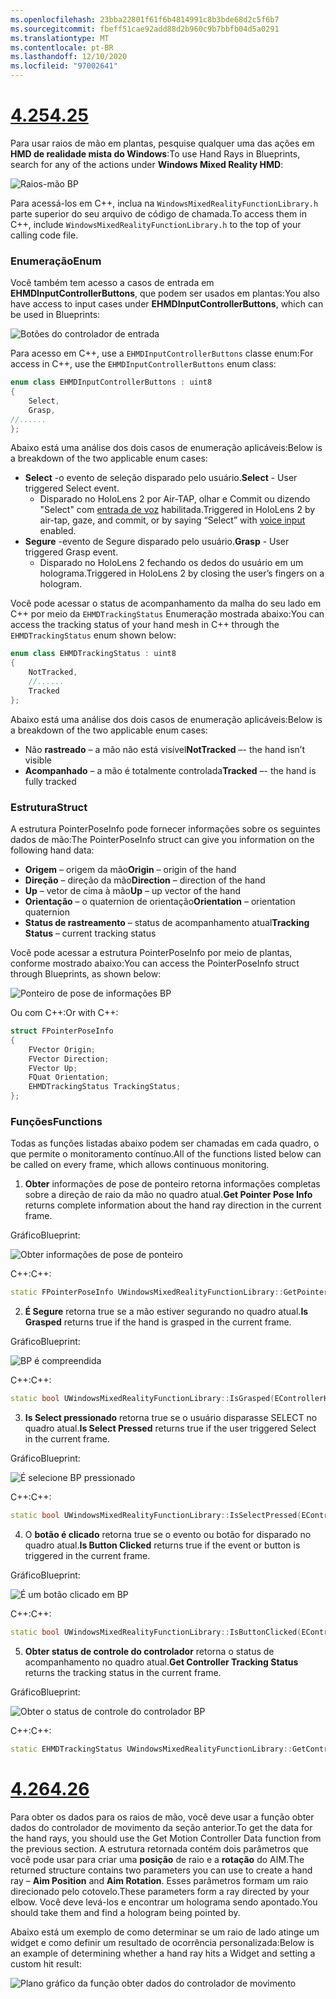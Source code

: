 ```yaml
---
ms.openlocfilehash: 23bba22801f61f6b4814991c8b3bde68d2c5f6b7
ms.sourcegitcommit: fbeff51cae92add88d2b960c9b7bbfb04d5a0291
ms.translationtype: MT
ms.contentlocale: pt-BR
ms.lasthandoff: 12/10/2020
ms.locfileid: "97002641"
---
```

# <a name="425"></a>[<span data-ttu-id="a35f4-101">4.25</span><span class="sxs-lookup"><span data-stu-id="a35f4-101">4.25</span></span>](#tab/425)

<span data-ttu-id="a35f4-102">Para usar raios de mão em plantas, pesquise qualquer uma das ações em **HMD de realidade mista do Windows**:</span><span class="sxs-lookup"><span data-stu-id="a35f4-102">To use Hand Rays in Blueprints, search for any of the actions under **Windows Mixed Reality HMD**:</span></span>

![Raios-mão BP](../images/unreal/hand-rays-bp.png)

<span data-ttu-id="a35f4-104">Para acessá-los em C++, inclua na `WindowsMixedRealityFunctionLibrary.h` parte superior do seu arquivo de código de chamada.</span><span class="sxs-lookup"><span data-stu-id="a35f4-104">To access them in C++, include `WindowsMixedRealityFunctionLibrary.h` to the top of your calling code file.</span></span>

### <a name="enum"></a><span data-ttu-id="a35f4-105">Enumeração</span><span class="sxs-lookup"><span data-stu-id="a35f4-105">Enum</span></span>

<span data-ttu-id="a35f4-106">Você também tem acesso a casos de entrada em **EHMDInputControllerButtons**, que podem ser usados em plantas:</span><span class="sxs-lookup"><span data-stu-id="a35f4-106">You also have access to input cases under **EHMDInputControllerButtons**, which can be used in Blueprints:</span></span>

![Botões do controlador de entrada](../images/unreal/input-controller-buttons.png)

<span data-ttu-id="a35f4-108">Para acesso em C++, use a `EHMDInputControllerButtons` classe enum:</span><span class="sxs-lookup"><span data-stu-id="a35f4-108">For access in C++, use the `EHMDInputControllerButtons` enum class:</span></span>
```cpp
enum class EHMDInputControllerButtons : uint8
{
    Select,
    Grasp,
//......
};
```

<span data-ttu-id="a35f4-109">Abaixo está uma análise dos dois casos de enumeração aplicáveis:</span><span class="sxs-lookup"><span data-stu-id="a35f4-109">Below is a breakdown of the two applicable enum cases:</span></span>

* <span data-ttu-id="a35f4-110">**Select** -o evento de seleção disparado pelo usuário.</span><span class="sxs-lookup"><span data-stu-id="a35f4-110">**Select** - User triggered Select event.</span></span>
    * <span data-ttu-id="a35f4-111">Disparado no HoloLens 2 por Air-TAP, olhar e Commit ou dizendo "Select" com [entrada de voz](../unreal-voice-input.md) habilitada.</span><span class="sxs-lookup"><span data-stu-id="a35f4-111">Triggered in HoloLens 2 by air-tap, gaze, and commit, or by saying “Select” with [voice input](../unreal-voice-input.md) enabled.</span></span>
* <span data-ttu-id="a35f4-112">**Segure** -evento de Segure disparado pelo usuário.</span><span class="sxs-lookup"><span data-stu-id="a35f4-112">**Grasp** - User triggered Grasp event.</span></span>
    * <span data-ttu-id="a35f4-113">Disparado no HoloLens 2 fechando os dedos do usuário em um holograma.</span><span class="sxs-lookup"><span data-stu-id="a35f4-113">Triggered in HoloLens 2 by closing the user’s fingers on a hologram.</span></span>

<span data-ttu-id="a35f4-114">Você pode acessar o status de acompanhamento da malha do seu lado em C++ por meio da `EHMDTrackingStatus` Enumeração mostrada abaixo:</span><span class="sxs-lookup"><span data-stu-id="a35f4-114">You can access the tracking status of your hand mesh in C++ through the `EHMDTrackingStatus` enum shown below:</span></span>

```cpp
enum class EHMDTrackingStatus : uint8
{
    NotTracked,
    //......
    Tracked
};
```

<span data-ttu-id="a35f4-115">Abaixo está uma análise dos dois casos de enumeração aplicáveis:</span><span class="sxs-lookup"><span data-stu-id="a35f4-115">Below is a breakdown of the two applicable enum cases:</span></span>

* <span data-ttu-id="a35f4-116">Não **rastreado** – a mão não está visível</span><span class="sxs-lookup"><span data-stu-id="a35f4-116">**NotTracked** –- the hand isn’t visible</span></span>
* <span data-ttu-id="a35f4-117">**Acompanhado** – a mão é totalmente controlada</span><span class="sxs-lookup"><span data-stu-id="a35f4-117">**Tracked** –- the hand is fully tracked</span></span>

### <a name="struct"></a><span data-ttu-id="a35f4-118">Estrutura</span><span class="sxs-lookup"><span data-stu-id="a35f4-118">Struct</span></span>

<span data-ttu-id="a35f4-119">A estrutura PointerPoseInfo pode fornecer informações sobre os seguintes dados de mão:</span><span class="sxs-lookup"><span data-stu-id="a35f4-119">The PointerPoseInfo struct can give you information on the following hand data:</span></span>

* <span data-ttu-id="a35f4-120">**Origem** – origem da mão</span><span class="sxs-lookup"><span data-stu-id="a35f4-120">**Origin** – origin of the hand</span></span>
* <span data-ttu-id="a35f4-121">**Direção** – direção da mão</span><span class="sxs-lookup"><span data-stu-id="a35f4-121">**Direction** – direction of the hand</span></span>
* <span data-ttu-id="a35f4-122">**Up** – vetor de cima à mão</span><span class="sxs-lookup"><span data-stu-id="a35f4-122">**Up** – up vector of the hand</span></span>
* <span data-ttu-id="a35f4-123">**Orientação** – o quaternion de orientação</span><span class="sxs-lookup"><span data-stu-id="a35f4-123">**Orientation** – orientation quaternion</span></span>
* <span data-ttu-id="a35f4-124">**Status de rastreamento** – status de acompanhamento atual</span><span class="sxs-lookup"><span data-stu-id="a35f4-124">**Tracking Status** – current tracking status</span></span>

<span data-ttu-id="a35f4-125">Você pode acessar a estrutura PointerPoseInfo por meio de plantas, conforme mostrado abaixo:</span><span class="sxs-lookup"><span data-stu-id="a35f4-125">You can access the PointerPoseInfo struct through Blueprints, as shown below:</span></span>

![Ponteiro de pose de informações BP](../images/unreal/pointer-pose-info-bp.png)

<span data-ttu-id="a35f4-127">Ou com C++:</span><span class="sxs-lookup"><span data-stu-id="a35f4-127">Or with C++:</span></span>

```cpp
struct FPointerPoseInfo
{
    FVector Origin;
    FVector Direction;
    FVector Up;
    FQuat Orientation;
    EHMDTrackingStatus TrackingStatus;
};
```

### <a name="functions"></a><span data-ttu-id="a35f4-128">Funções</span><span class="sxs-lookup"><span data-stu-id="a35f4-128">Functions</span></span>

<span data-ttu-id="a35f4-129">Todas as funções listadas abaixo podem ser chamadas em cada quadro, o que permite o monitoramento contínuo.</span><span class="sxs-lookup"><span data-stu-id="a35f4-129">All of the functions listed below can be called on every frame, which allows continuous monitoring.</span></span>

1. <span data-ttu-id="a35f4-130">**Obter** informações de pose de ponteiro retorna informações completas sobre a direção de raio da mão no quadro atual.</span><span class="sxs-lookup"><span data-stu-id="a35f4-130">**Get Pointer Pose Info** returns complete information about the hand ray direction in the current frame.</span></span>

<span data-ttu-id="a35f4-131">Gráfico</span><span class="sxs-lookup"><span data-stu-id="a35f4-131">Blueprint:</span></span>

![Obter informações de pose de ponteiro](../images/unreal/get-pointer-pose-info.png)

<span data-ttu-id="a35f4-133">C++:</span><span class="sxs-lookup"><span data-stu-id="a35f4-133">C++:</span></span>
```cpp
static FPointerPoseInfo UWindowsMixedRealityFunctionLibrary::GetPointerPoseInfo(EControllerHand hand);
```

2. <span data-ttu-id="a35f4-134">**É Segure** retorna true se a mão estiver segurando no quadro atual.</span><span class="sxs-lookup"><span data-stu-id="a35f4-134">**Is Grasped** returns true if the hand is grasped in the current frame.</span></span>

<span data-ttu-id="a35f4-135">Gráfico</span><span class="sxs-lookup"><span data-stu-id="a35f4-135">Blueprint:</span></span>

![BP é compreendida](../images/unreal/is-grasped-bp.png)

<span data-ttu-id="a35f4-137">C++:</span><span class="sxs-lookup"><span data-stu-id="a35f4-137">C++:</span></span>
```cpp
static bool UWindowsMixedRealityFunctionLibrary::IsGrasped(EControllerHand hand);
```

3. <span data-ttu-id="a35f4-138">**Is Select pressionado** retorna true se o usuário disparasse SELECT no quadro atual.</span><span class="sxs-lookup"><span data-stu-id="a35f4-138">**Is Select Pressed** returns true if the user triggered Select in the current frame.</span></span>

<span data-ttu-id="a35f4-139">Gráfico</span><span class="sxs-lookup"><span data-stu-id="a35f4-139">Blueprint:</span></span>

![É selecione BP pressionado](../images/unreal/is-select-pressed-bp.png)

<span data-ttu-id="a35f4-141">C++:</span><span class="sxs-lookup"><span data-stu-id="a35f4-141">C++:</span></span>
```cpp
static bool UWindowsMixedRealityFunctionLibrary::IsSelectPressed(EControllerHand hand);
```

4. <span data-ttu-id="a35f4-142">O **botão é clicado** retorna true se o evento ou botão for disparado no quadro atual.</span><span class="sxs-lookup"><span data-stu-id="a35f4-142">**Is Button Clicked** returns true if the event or button is triggered in the current frame.</span></span>

<span data-ttu-id="a35f4-143">Gráfico</span><span class="sxs-lookup"><span data-stu-id="a35f4-143">Blueprint:</span></span>

![É um botão clicado em BP](../images/unreal/is-button-clicked-bp.png)

<span data-ttu-id="a35f4-145">C++:</span><span class="sxs-lookup"><span data-stu-id="a35f4-145">C++:</span></span>
```cpp
static bool UWindowsMixedRealityFunctionLibrary::IsButtonClicked(EControllerHand hand, EHMDInputControllerButtons button);
```

5. <span data-ttu-id="a35f4-146">**Obter status de controle do controlador** retorna o status de acompanhamento no quadro atual.</span><span class="sxs-lookup"><span data-stu-id="a35f4-146">**Get Controller Tracking Status** returns the tracking status in the current frame.</span></span>

<span data-ttu-id="a35f4-147">Gráfico</span><span class="sxs-lookup"><span data-stu-id="a35f4-147">Blueprint:</span></span>

![Obter o status de controle do controlador BP](../images/unreal/get-controller-tracking-status-bp.png)

<span data-ttu-id="a35f4-149">C++:</span><span class="sxs-lookup"><span data-stu-id="a35f4-149">C++:</span></span>
```cpp
static EHMDTrackingStatus UWindowsMixedRealityFunctionLibrary::GetControllerTrackingStatus(EControllerHand hand);
```
# <a name="426"></a>[<span data-ttu-id="a35f4-150">4.26</span><span class="sxs-lookup"><span data-stu-id="a35f4-150">4.26</span></span>](#tab/426)

<span data-ttu-id="a35f4-151">Para obter os dados para os raios de mão, você deve usar a função obter dados do controlador de movimento da seção anterior.</span><span class="sxs-lookup"><span data-stu-id="a35f4-151">To get the data for the hand rays, you should use the Get Motion Controller Data function from the previous section.</span></span> <span data-ttu-id="a35f4-152">A estrutura retornada contém dois parâmetros que você pode usar para criar uma **posição** de raio e a **rotação** do AIM.</span><span class="sxs-lookup"><span data-stu-id="a35f4-152">The returned structure contains two parameters you can use to create a hand ray – **Aim Position** and **Aim Rotation**.</span></span> <span data-ttu-id="a35f4-153">Esses parâmetros formam um raio direcionado pelo cotovelo.</span><span class="sxs-lookup"><span data-stu-id="a35f4-153">These parameters form a ray directed by your elbow.</span></span> <span data-ttu-id="a35f4-154">Você deve levá-los e encontrar um holograma sendo apontado.</span><span class="sxs-lookup"><span data-stu-id="a35f4-154">You should take them and find a hologram being pointed by.</span></span>

<span data-ttu-id="a35f4-155">Abaixo está um exemplo de como determinar se um raio de lado atinge um widget e como definir um resultado de ocorrência personalizada:</span><span class="sxs-lookup"><span data-stu-id="a35f4-155">Below is an example of determining whether a hand ray hits a Widget and setting a custom hit result:</span></span>

![Plano gráfico da função obter dados do controlador de movimento](../images/unreal-hand-tracking-img-04.png) 